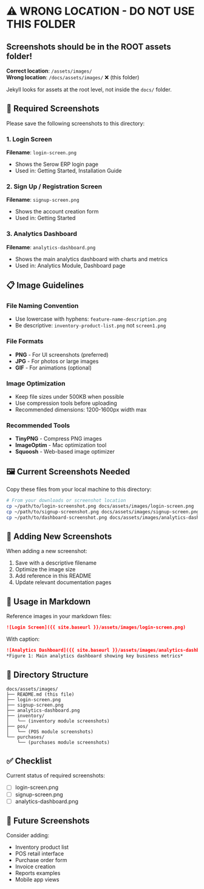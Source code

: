 # ⚠️ WRONG LOCATION - DO NOT USE THIS FOLDER

## Screenshots should be in the ROOT assets folder!

**Correct location**: `/assets/images/`  
**Wrong location**: `/docs/assets/images/` ❌ (this folder)

Jekyll looks for assets at the root level, not inside the `docs/` folder.

## 📸 Required Screenshots

Please save the following screenshots to this directory:

### 1. Login Screen
**Filename**: `login-screen.png`
- Shows the Serow ERP login page
- Used in: Getting Started, Installation Guide

### 2. Sign Up / Registration Screen
**Filename**: `signup-screen.png`
- Shows the account creation form
- Used in: Getting Started

### 3. Analytics Dashboard
**Filename**: `analytics-dashboard.png`
- Shows the main analytics dashboard with charts and metrics
- Used in: Analytics Module, Dashboard page

## 📋 Image Guidelines

### File Naming Convention
- Use lowercase with hyphens: `feature-name-description.png`
- Be descriptive: `inventory-product-list.png` not `screen1.png`

### File Formats
- **PNG** - For UI screenshots (preferred)
- **JPG** - For photos or large images
- **GIF** - For animations (optional)

### Image Optimization
- Keep file sizes under 500KB when possible
- Use compression tools before uploading
- Recommended dimensions: 1200-1600px width max

### Recommended Tools
- **TinyPNG** - Compress PNG images
- **ImageOptim** - Mac optimization tool
- **Squoosh** - Web-based image optimizer

## 🖼️ Current Screenshots Needed

Copy these files from your local machine to this directory:

```bash
# From your downloads or screenshot location
cp ~/path/to/login-screenshot.png docs/assets/images/login-screen.png
cp ~/path/to/signup-screenshot.png docs/assets/images/signup-screen.png
cp ~/path/to/dashboard-screenshot.png docs/assets/images/analytics-dashboard.png
```

## 📝 Adding New Screenshots

When adding a new screenshot:

1. Save with a descriptive filename
2. Optimize the image size
3. Add reference in this README
4. Update relevant documentation pages

## 🔗 Usage in Markdown

Reference images in your markdown files:

```markdown
![Login Screen]({{ site.baseurl }}/assets/images/login-screen.png)
```

With caption:
```markdown
![Analytics Dashboard]({{ site.baseurl }}/assets/images/analytics-dashboard.png)
*Figure 1: Main analytics dashboard showing key business metrics*
```

## 📂 Directory Structure

```
docs/assets/images/
├── README.md (this file)
├── login-screen.png
├── signup-screen.png
├── analytics-dashboard.png
├── inventory/
│   └── (inventory module screenshots)
├── pos/
│   └── (POS module screenshots)
└── purchases/
    └── (purchases module screenshots)
```

## ✅ Checklist

Current status of required screenshots:

- [ ] login-screen.png
- [ ] signup-screen.png
- [ ] analytics-dashboard.png

## 🎯 Future Screenshots

Consider adding:
- Inventory product list
- POS retail interface
- Purchase order form
- Invoice creation
- Reports examples
- Mobile app views
